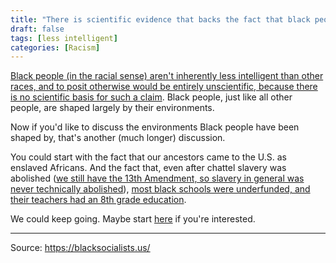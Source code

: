 ```yaml
---
title: "There is scientific evidence that backs the fact that black people are just less intelligent than other races; that's just how it is."
draft: false
tags: [less intelligent]
categories: [Racism]
---
```


[Black people (in the racial sense) aren't inherently less intelligent than other races, and to posit otherwise would be entirely unscientific, because there is no scientific basis for such a claim](https://www.cell.com/ajhg/pdf/S0002-9297(18)30363-X.pdf). Black people, just like all other people, are shaped largely by their environments.  
  
Now if you'd like to discuss the environments Black people have been shaped by, that's another (much longer) discussion.  
  
You could start with the fact that our ancestors came to the U.S. as enslaved Africans. And the fact that, even after chattel slavery was abolished ([we still have the 13th Amendment, so slavery in general was never technically abolished](https://www.history.com/news/13th-amendment-slavery-loophole-jim-crow-prisons)), [most black schools were underfunded, and their teachers had an 8th grade education](https://www.aft.org/periodical/american-educator/summer-2004/jim-crows-schools).  
  
We could keep going. Maybe start [here](https://www.racialequitytools.org/resourcefiles/race_power_policy_workbook.pdf) if you're interested.

----
Source: https://blacksocialists.us/

